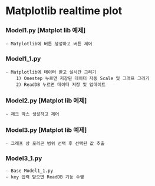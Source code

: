 # Matplotlib realtime plot

### Model1.py [Matplot lib 예제]
    - Matplotlib에 버튼 생성하고 버튼 제어
### Model1_1.py
    - Matplotlib에 데이터 받고 실시간 그리기
        1) Onestep 누르면 저장된 데이터 자동 Scale 및 그래프 그리기
        2) ReadDB 누르면 데이터 저장 및 업데이트

### Model2.py [Matplot lib 예제]
    - 체크 박스 생성하고 제어

### Model3.py [Matplot lib 예제]
    - 그래프 상 포리곤 범위 선택 후 선택된 값 추출
### Model3_1.py
    - Base Model1_1.py
    - key 입력 받으면 ReadDB 기능 수행
    